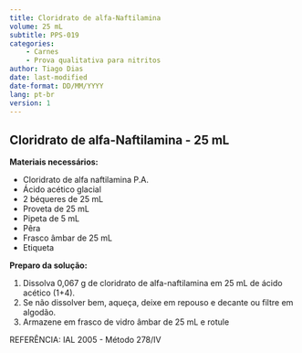 ```yaml
---
title: Cloridrato de alfa-Naftilamina
volume: 25 mL
subtitle: PPS-019
categories:
    - Carnes
    - Prova qualitativa para nitritos
author: Tiago Dias
date: last-modified
date-format: DD/MM/YYYY
lang: pt-br
version: 1
---
```


## Cloridrato de alfa-Naftilamina - 25 mL

**Materiais necessários:**

- Cloridrato de alfa naftilamina P.A.
- Ácido acético glacial
- 2 béqueres de 25 mL
- Proveta de 25 mL
- Pipeta de 5 mL
- Pêra
- Frasco âmbar de 25 mL
- Etiqueta

**Preparo da solução:**

1. Dissolva 0,067 g de cloridrato de alfa-naftilamina em 25 mL de ácido acético (1+4).
2. Se não dissolver bem, aqueça, deixe em repouso e decante ou filtre em algodão.
3. Armazene em frasco de vidro âmbar de 25 mL e rotule

REFERÊNCIA: IAL 2005 - Método 278/IV
